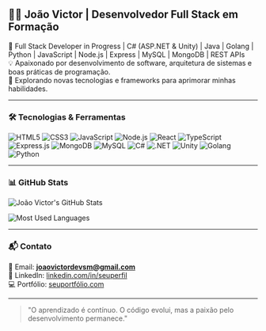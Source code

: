 ## 👨‍💻 João Victor | Desenvolvedor Full Stack em Formação

🚀 Full Stack Developer in Progress | C# (ASP.NET & Unity) | Java | Golang | Python | JavaScript | Node.js | Express | MySQL | MongoDB | REST APIs  
💡 Apaixonado por desenvolvimento de software, arquitetura de sistemas e boas práticas de programação.  
🎯 Explorando novas tecnologias e frameworks para aprimorar minhas habilidades.

---

### 🛠️ Tecnologias & Ferramentas

![HTML5](https://img.shields.io/badge/HTML5-E34F26?style=for-the-badge&logo=html5&logoColor=white)
![CSS3](https://img.shields.io/badge/CSS3-1572B6?style=for-the-badge&logo=css3&logoColor=white)
![JavaScript](https://img.shields.io/badge/JavaScript-F7DF1E?style=for-the-badge&logo=javascript&logoColor=black)
![Node.js](https://img.shields.io/badge/Node.js-339933?style=for-the-badge&logo=node.js&logoColor=white)
![React](https://img.shields.io/badge/React-20232A?style=for-the-badge&logo=react&logoColor=61DAFB)
![TypeScript](https://img.shields.io/badge/TypeScript-3178C6?style=for-the-badge&logo=typescript&logoColor=white)
![Express.js](https://img.shields.io/badge/Express.js-000000?style=for-the-badge&logo=express&logoColor=white)
![MongoDB](https://img.shields.io/badge/MongoDB-47A248?style=for-the-badge&logo=mongodb&logoColor=white)
![MySQL](https://img.shields.io/badge/MySQL-4479A1?style=for-the-badge&logo=mysql&logoColor=white)
![C#](https://img.shields.io/badge/C%23-239120?style=for-the-badge&logo=c-sharp&logoColor=white)
![.NET](https://img.shields.io/badge/.NET-512BD4?style=for-the-badge&logo=dotnet&logoColor=white)
![Unity](https://img.shields.io/badge/Unity-000000?style=for-the-badge&logo=unity&logoColor=white)
![Golang](https://img.shields.io/badge/Go-00ADD8?style=for-the-badge&logo=go&logoColor=white)
![Python](https://img.shields.io/badge/Python-3776AB?style=for-the-badge&logo=python&logoColor=white)

---

### 📊 GitHub Stats

![João Victor's GitHub Stats](https://github-readme-stats.vercel.app/api?username=SEU_USUARIO_GITHUB&show_icons=true&theme=radical)

![Most Used Languages](https://github-readme-stats.vercel.app/api/top-langs/?username=SEU_USUARIO_GITHUB&layout=compact&theme=radical)

---

### 📬 Contato

📧 Email: **joaovictordevsm@gmail.com**  
🔗 LinkedIn: [linkedin.com/in/seuperfil](in/joão-victor-bezerra-de-lima-7b0528333)  
💻 Portfólio: [seuportfólio.com](https://seuportfolio.com) 

---

> "O aprendizado é contínuo. O código evolui, mas a paixão pelo desenvolvimento permanece."
